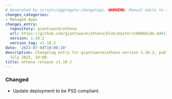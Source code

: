 ```yaml
---
# Generated by scripts/aggregate-changelogs. WARNING: Manual edits to this files will be overwritten.
changes_categories:
- Managed Apps
changes_entry:
  repository: giantswarm/athena
  url: https://github.com/giantswarm/athena/blob/master/CHANGELOG.md#1102---2023-07-04
  version: 1.10.2
  version_tag: v1.10.2
date: '2023-07-04T10:00:10'
description: Changelog entry for giantswarm/athena version 1.10.2, published on 04
  July 2023, 10:00.
title: athena release v1.10.2
---
```


### Changed
- Update deployment to be PSS compliant.
